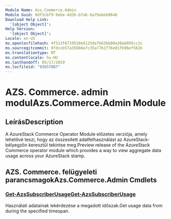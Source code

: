 ```yaml
---
Module Name: Azs.Commerce.Admin
Module Guid: 0df3cbf9-9ebe-4d3b-bfab-6a79abeb8646
Download Help Link:
  '[object Object]': 
Help Version:
  '[object Object]': 
Locale: en-US
ms.openlocfilehash: 4f513f6719528e6125de7b63bb00a30a6895cc2c
ms.sourcegitcommit: 0fdccb57a356b6e7c35a77b1f76e01fb96ef582b
ms.translationtype: MT
ms.contentlocale: hu-HU
ms.lasthandoff: 05/17/2019
ms.locfileid: "93657887"
---
```

# <span data-ttu-id="0d923-101">AZS. Commerce. admin modul</span><span class="sxs-lookup"><span data-stu-id="0d923-101">Azs.Commerce.Admin Module</span></span>
## <span data-ttu-id="0d923-102">Leírás</span><span class="sxs-lookup"><span data-stu-id="0d923-102">Description</span></span>
<span data-ttu-id="0d923-103">A AzureStack Commerce Operator Module előzetes verziója, amely lehetővé teszi, hogy az összesített adatfelhasználást az AzureStack-bélyegzőn keresztül tekintse meg.</span><span class="sxs-lookup"><span data-stu-id="0d923-103">Preview release of the AzureStack Commerce operator module which provides a way to view aggregate data usage across your AzureStack stamp.</span></span>

## <span data-ttu-id="0d923-104">AZS. Commerce. felügyeleti parancsmagok</span><span class="sxs-lookup"><span data-stu-id="0d923-104">Azs.Commerce.Admin Cmdlets</span></span>
### [<span data-ttu-id="0d923-105">Get-AzsSubscriberUsage</span><span class="sxs-lookup"><span data-stu-id="0d923-105">Get-AzsSubscriberUsage</span></span>](Get-AzsSubscriberUsage.md)
<span data-ttu-id="0d923-106">Használati adatainak lekérdezése a megadott időszak.</span><span class="sxs-lookup"><span data-stu-id="0d923-106">Get usage data from during the specified timespan.</span></span>

